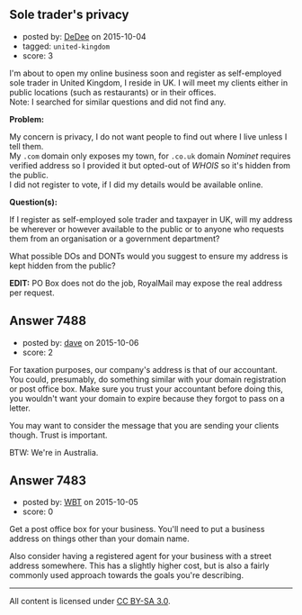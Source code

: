 ## Sole trader's privacy

- posted by: [DeDee](https://stackexchange.com/users/5677641/dedee) on 2015-10-04
- tagged: `united-kingdom`
- score: 3

I'm about to open my online business soon and register as self-employed sole trader in United Kingdom, I reside in UK. I will meet my clients either in public locations (such as restaurants) or in their offices.<br/>
Note: I searched for similar questions and did not find any.

**Problem:**

My concern is privacy, I do not want people to find out where I live unless I tell them.<br/>
My `.com` domain only exposes my town, for `.co.uk` domain _Nominet_ requires verified address so I provided it but opted-out of _WHOIS_ so it's hidden from the public.<br/>
I did not register to vote, if I did my details would be available online.

**Question(s):**

If I register as self-employed sole trader and taxpayer in UK, will my address be wherever or however available to the public or to anyone who requests them from an organisation or a government department?

What possible DOs and DONTs would you suggest to ensure my address is kept hidden from the public?

**EDIT:**
PO Box does not do the job, RoyalMail may expose the real address per request.


## Answer 7488

- posted by: [dave](https://stackexchange.com/users/100828/dave) on 2015-10-06
- score: 2

For taxation purposes, our company's address is that of our accountant. You could, presumably, do something similar with your domain registration or post office box. Make sure you trust your accountant before doing this, you wouldn't want your domain to expire because they forgot to pass on a letter.

You may want to consider the message that you are sending your clients though. Trust is important.

BTW: We're in Australia.


## Answer 7483

- posted by: [WBT](https://stackexchange.com/users/420593/wbt) on 2015-10-05
- score: 0

Get a post office box for your business.  You'll need to put a business address on things other than your domain name. 

Also consider having a registered agent for your business with a street address somewhere.  This has a slightly higher cost, but is also a fairly commonly used approach towards the goals you're describing.



---

All content is licensed under [CC BY-SA 3.0](https://creativecommons.org/licenses/by-sa/3.0/).
